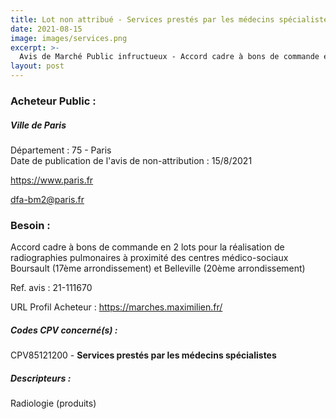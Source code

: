 ```yaml
---
title: Lot non attribué - Services prestés par les médecins spécialistes
date: 2021-08-15
image: images/services.png
excerpt: >-
  Avis de Marché Public infructueux - Accord cadre à bons de commande en 2 lots pour la réalisation de radiographies pulmonaires à proximité des centres médico-sociaux Boursault (17ème arrondissement) et Belleville (20ème arrondissement)
layout: post
---
```


### Acheteur Public :
##### Ville de Paris
Département : 75 - Paris<br/>
Date de publication de l'avis de non-attribution : 15/8/2021


https://www.paris.fr

dfa-bm2@paris.fr


### Besoin :

Accord cadre à bons de commande en 2 lots pour la réalisation de radiographies pulmonaires à proximité des centres médico-sociaux Boursault (17ème arrondissement) et Belleville (20ème arrondissement)

Ref. avis : 21-111670

URL Profil Acheteur : https://marches.maximilien.fr/

##### Codes CPV concerné(s) :
CPV85121200 - **Services prestés par les médecins spécialistes** <br/>

##### Descripteurs :
Radiologie (produits) <br/>
